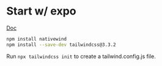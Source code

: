 # Start w/ expo

[Doc](https://www.nativewind.dev/quick-starts/expo)

```bash
npm install nativewind
npm install --save-dev tailwindcss@3.3.2
```

Run `npx tailwindcss init` to create a tailwind.config.js file.
